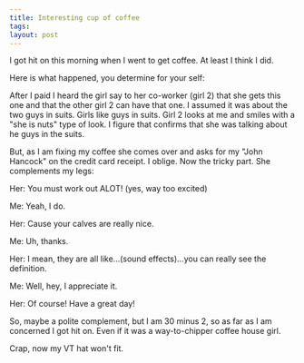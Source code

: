 ```yaml
---
title: Interesting cup of coffee
tags: 
layout: post
---
```

I got hit on this morning when I went to get coffee.  At least I think I did.



Here is what happened, you determine for your self:



After I paid I heard the girl say to her co-worker (girl 2) that she gets this one and that the other girl 2 can have that one.  I assumed it was about the two guys in suits.  Girls like guys in suits.  Girl 2 looks at me and smiles with a "she is nuts" type of look. I figure that confirms that she was talking about he guys in the suits.



But, as I am fixing my coffee she comes over and asks for my "John Hancock" on the credit card receipt.  I oblige.  Now the tricky part.  She complements my legs:

Her: You must work out ALOT! (yes, way too excited)

Me: Yeah, I do.

Her: Cause your calves are really nice.

Me: Uh, thanks.

Her: I mean, they are all like...(sound effects)...you can really see the definition.

Me: Well, hey, I appreciate it.

Her: Of course!  Have a great day!



So, maybe a polite complement, but I am 30 minus 2, so as far as I am concerned I got hit on. Even if it was a way-to-chipper coffee house girl.



Crap, now my VT hat won't fit.
